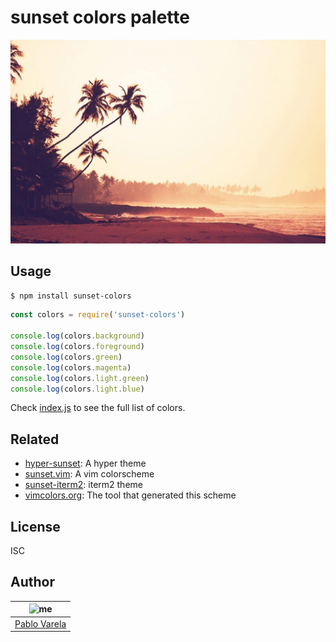 # sunset colors palette

<p align="center">
  <img src="https://github.com/pablopunk/art/raw/master/sunset/sunset.jpg" alt="screenshot">
</p>

## Usage

```bash
$ npm install sunset-colors
```

```js
const colors = require('sunset-colors')

console.log(colors.background)
console.log(colors.foreground)
console.log(colors.green)
console.log(colors.magenta)
console.log(colors.light.green)
console.log(colors.light.blue)
```

Check [index.js](./index.js) to see the full list of colors.


## Related

- [hyper-sunset](https://github.com/pablopunk/hyper-sunset): A hyper theme
- [sunset.vim](https://github.com/pablopunk/sunset.vim): A vim colorscheme
- [sunset-iterm2](https://github.com/pablopunk/sunset-iterm2): iterm2 theme
- [vimcolors.org](https://vimcolors.org): The tool that generated this scheme


## License

ISC


## Author

| ![me](https://gravatar.com/avatar/fa50aeff0ddd6e63273a068b04353d9d?size=100) |
| ---------------------------------------------------------------------------- |
| [Pablo Varela](https://pablo.life)                                           |
